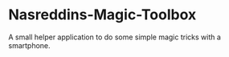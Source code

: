# Nasreddins-Magic-Toolbox

A small helper application to do some simple magic tricks with a smartphone.

